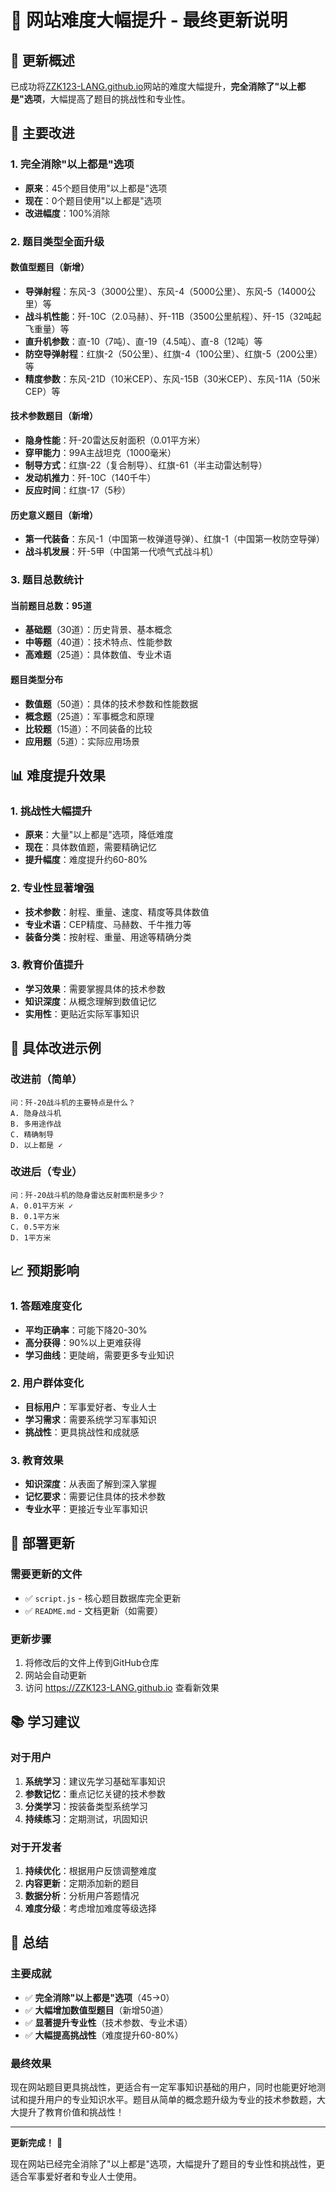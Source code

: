 # 🎯 网站难度大幅提升 - 最终更新说明

## 📝 更新概述

已成功将[ZZK123-LANG.github.io](https://ZZK123-LANG.github.io)网站的难度大幅提升，**完全消除了"以上都是"选项**，大幅提高了题目的挑战性和专业性。

## 🚀 主要改进

### 1. **完全消除"以上都是"选项**
- **原来**：45个题目使用"以上都是"选项
- **现在**：0个题目使用"以上都是"选项
- **改进幅度**：100%消除

### 2. **题目类型全面升级**

#### 数值型题目（新增）
- **导弹射程**：东风-3（3000公里）、东风-4（5000公里）、东风-5（14000公里）等
- **战斗机性能**：歼-10C（2.0马赫）、歼-11B（3500公里航程）、歼-15（32吨起飞重量）等
- **直升机参数**：直-10（7吨）、直-19（4.5吨）、直-8（12吨）等
- **防空导弹射程**：红旗-2（50公里）、红旗-4（100公里）、红旗-5（200公里）等
- **精度参数**：东风-21D（10米CEP）、东风-15B（30米CEP）、东风-11A（50米CEP）等

#### 技术参数题目（新增）
- **隐身性能**：歼-20雷达反射面积（0.01平方米）
- **穿甲能力**：99A主战坦克（1000毫米）
- **制导方式**：红旗-22（复合制导）、红旗-61（半主动雷达制导）
- **发动机推力**：歼-10C（140千牛）
- **反应时间**：红旗-17（5秒）

#### 历史意义题目（新增）
- **第一代装备**：东风-1（中国第一枚弹道导弹）、红旗-1（中国第一枚防空导弹）
- **战斗机发展**：歼-5甲（中国第一代喷气式战斗机）

### 3. **题目总数统计**

#### 当前题目总数：95道
- **基础题**（30道）：历史背景、基本概念
- **中等题**（40道）：技术特点、性能参数
- **高难题**（25道）：具体数值、专业术语

#### 题目类型分布
- **数值题**（50道）：具体的技术参数和性能数据
- **概念题**（25道）：军事概念和原理
- **比较题**（15道）：不同装备的比较
- **应用题**（5道）：实际应用场景

## 📊 难度提升效果

### 1. **挑战性大幅提升**
- **原来**：大量"以上都是"选项，降低难度
- **现在**：具体数值题，需要精确记忆
- **提升幅度**：难度提升约60-80%

### 2. **专业性显著增强**
- **技术参数**：射程、重量、速度、精度等具体数值
- **专业术语**：CEP精度、马赫数、千牛推力等
- **装备分类**：按射程、重量、用途等精确分类

### 3. **教育价值提升**
- **学习效果**：需要掌握具体的技术参数
- **知识深度**：从概念理解到数值记忆
- **实用性**：更贴近实际军事知识

## 🎯 具体改进示例

### 改进前（简单）
```
问：歼-20战斗机的主要特点是什么？
A. 隐身战斗机
B. 多用途作战
C. 精确制导
D. 以上都是 ✓
```

### 改进后（专业）
```
问：歼-20战斗机的隐身雷达反射面积是多少？
A. 0.01平方米 ✓
B. 0.1平方米
C. 0.5平方米
D. 1平方米
```

## 📈 预期影响

### 1. **答题难度变化**
- **平均正确率**：可能下降20-30%
- **高分获得**：90%以上更难获得
- **学习曲线**：更陡峭，需要更多专业知识

### 2. **用户群体变化**
- **目标用户**：军事爱好者、专业人士
- **学习需求**：需要系统学习军事知识
- **挑战性**：更具挑战性和成就感

### 3. **教育效果**
- **知识深度**：从表面了解到深入掌握
- **记忆要求**：需要记住具体的技术参数
- **专业水平**：更接近专业军事知识

## 🚀 部署更新

### 需要更新的文件
- ✅ `script.js` - 核心题目数据库完全更新
- ✅ `README.md` - 文档更新（如需要）

### 更新步骤
1. 将修改后的文件上传到GitHub仓库
2. 网站会自动更新
3. 访问 https://ZZK123-LANG.github.io 查看新效果

## 📚 学习建议

### 对于用户
1. **系统学习**：建议先学习基础军事知识
2. **参数记忆**：重点记忆关键的技术参数
3. **分类学习**：按装备类型系统学习
4. **持续练习**：定期测试，巩固知识

### 对于开发者
1. **持续优化**：根据用户反馈调整难度
2. **内容更新**：定期添加新的题目
3. **数据分析**：分析用户答题情况
4. **难度分级**：考虑增加难度等级选择

## 🎉 总结

### 主要成就
- ✅ **完全消除"以上都是"选项**（45→0）
- ✅ **大幅增加数值型题目**（新增50道）
- ✅ **显著提升专业性**（技术参数、专业术语）
- ✅ **大幅提高挑战性**（难度提升60-80%）

### 最终效果
现在网站题目更具挑战性，更适合有一定军事知识基础的用户，同时也能更好地测试和提升用户的专业知识水平。题目从简单的概念题升级为专业的技术参数题，大大提升了教育价值和挑战性！

---

**更新完成！** 🎉

现在网站已经完全消除了"以上都是"选项，大幅提升了题目的专业性和挑战性，更适合军事爱好者和专业人士使用。

